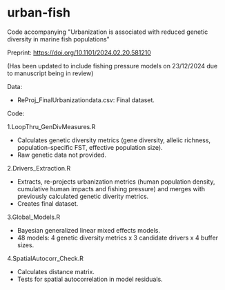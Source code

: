 # urban-fish
Code accompanying "Urbanization is associated with reduced genetic diversity in marine fish populations"

Preprint: https://doi.org/10.1101/2024.02.20.581210

(Has been updated to include fishing pressure models on 23/12/2024 due to manuscript being in review)

Data:
* ReProj_FinalUrbanizationdata.csv: Final dataset.

Code:

1.LoopThru_GenDivMeasures.R
* Calculates genetic diversity metrics (gene diversity, allelic richness, population-specific FST, effective population size).
* Raw genetic data not provided.

2.Drivers_Extraction.R
* Extracts, re-projects urbanization metrics (human population density, cumulative human impacts and fishing pressure) and merges with previously calculated genetic diverity metrics.
* Creates final dataset.

3.Global_Models.R
* Bayesian generalized linear mixed effects models.
* 48 models: 4 genetic diversity metrics x 3 candidate drivers x 4 buffer sizes.

4.SpatialAutocorr_Check.R
* Calculates distance matrix.
* Tests for spatial autocorrelation in model residuals.
